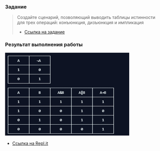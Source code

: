  ### Задание

> Создайте сценарий, позволяющий выводить таблицы истинности для трех операций: конъюнкция, дизъюнкция и импликация
> + [Ссылка на задание](https://repl.it/@zhukov/PointedHurtfulBusiness)

### Результат выполнения работы

![Результат](image/lb2.png )

+ [Ссылка на Repl.it](https://repl.it/@ArthurMozart/TablIstina)

